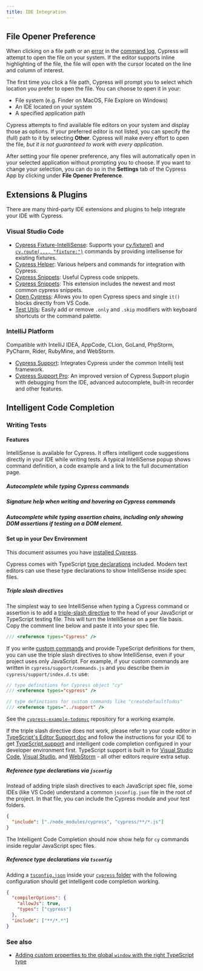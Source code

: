 ```yaml
---
title: IDE Integration
---
```


## File Opener Preference

When clicking on a file path or an [error](/guides/guides/debugging#Errors) in
the [command log](/guides/core-concepts/cypress-app#Command-Log), Cypress will
attempt to open the file on your system. If the editor supports inline
highlighting of the file, the file will open with the cursor located on the line
and column of interest.

<DocsImage src="/img/guides/cypress-app/v10/open-file-in-IDE.gif" alt="Open file in your IDE"></DocsImage>

The first time you click a file path, Cypress will prompt you to select which
location you prefer to open the file. You can choose to open it in your:

- File system (e.g. Finder on MacOS, File Explore on Windows)
- An IDE located on your system
- A specified application path

<Alert type="warning">

Cypress attempts to find available file editors on your system and display those
as options. If your preferred editor is not listed, you can specify the (full)
path to it by selecting **Other**. Cypress will make every effort to open the
file, _but it is not guaranteed to work with every application_.

</Alert>

After setting your file opener preference, any files will automatically open in
your selected application without prompting you to choose. If you want to change
your selection, you can do so in the **Settings** tab of the Cypress App by
clicking under **File Opener Preference**.

<DocsImage src="/img/guides/IDE-integration/file-opener-preference-settings-tab.png" alt="screenshot of Cypress App settings tab with file opener preference panel"></DocsImage>

## Extensions & Plugins

There are many third-party IDE extensions and plugins to help integrate your IDE
with Cypress.

### Visual Studio Code

- [Cypress Fixture-IntelliSense](https://marketplace.visualstudio.com/items?itemName=JosefBiehler.cypress-fixture-intellisense):
  Supports your [cy.fixture()](/api/commands/fixture) and
  [`cy.route(..., "fixture:")`](/api/commands/route) commands by providing
  intellisense for existing fixtures.
- [Cypress Helper](https://marketplace.visualstudio.com/items?itemName=Shelex.vscode-cy-helper):
  Various helpers and commands for integration with Cypress.
- [Cypress Snippets](https://marketplace.visualstudio.com/items?itemName=andrew-codes.cypress-snippets):
  Useful Cypress code snippets.
- [Cypress Snippets](https://marketplace.visualstudio.com/items?itemName=CliffSu.cypress-snippets):
  This extension includes the newest and most common cypress snippets.
- [Open Cypress](https://marketplace.visualstudio.com/items?itemName=tnrich.vscode-extension-open-cypress):
  Allows you to open Cypress specs and single `it()` blocks directly from VS
  Code.
- [Test Utils](https://marketplace.visualstudio.com/items?itemName=chrisbreiding.test-utils):
  Easily add or remove `.only` and `.skip` modifiers with keyboard shortcuts or
  the command palette.

### IntelliJ Platform

Compatible with IntelliJ IDEA, AppCode, CLion, GoLand, PhpStorm, PyCharm, Rider,
RubyMine, and WebStorm.

- [Cypress Support](https://plugins.jetbrains.com/plugin/13819-intellij-cypress):
  Integrates Cypress under the common Intellij test framework.
- [Cypress Support Pro](https://plugins.jetbrains.com/plugin/13987-cypress-pro):
  An improved version of Cypress Support plugin with debugging from the IDE,
  advanced autocomplete, built-in recorder and other features.

## Intelligent Code Completion

### Writing Tests

#### Features

IntelliSense is available for Cypress. It offers intelligent code suggestions
directly in your IDE while writing tests. A typical IntelliSense popup shows
command definition, a code example and a link to the full documentation page.

##### Autocomplete while typing Cypress commands

<DocsVideo src="/img/snippets/intellisense-cypress-assertion-matchers.mp4"></DocsVideo>

##### Signature help when writing and hovering on Cypress commands

<DocsVideo src="/img/snippets/intellisense-method-signature-examples.mp4"></DocsVideo>

##### Autocomplete while typing assertion chains, including only showing DOM assertions if testing on a DOM element.

<DocsVideo src="/img/snippets/intellisense-assertion-chainers.mp4"></DocsVideo>

#### Set up in your Dev Environment

This document assumes you have
[installed Cypress](/guides/getting-started/installing-cypress).

Cypress comes with TypeScript
[type declarations](https://github.com/cypress-io/cypress/tree/develop/cli/types)
included. Modern text editors can use these type declarations to show
IntelliSense inside spec files.

##### Triple slash directives

The simplest way to see IntelliSense when typing a Cypress command or assertion
is to add a
[triple-slash directive](http://www.typescriptlang.org/docs/handbook/triple-slash-directives.html)
to the head of your JavaScript or TypeScript testing file. This will turn the
IntelliSense on a per file basis. Copy the comment line below and paste it into
your spec file.

```js
/// <reference types="Cypress" />
```

<DocsVideo src="/img/snippets/intellisense-setup.mp4"></DocsVideo>

If you write [custom commands](/api/cypress-api/custom-commands) and provide
TypeScript definitions for them, you can use the triple slash directives to show
IntelliSense, even if your project uses only JavaScript. For example, if your
custom commands are written in `cypress/support/commands.js` and you describe
them in `cypress/support/index.d.ts` use:

```js
// type definitions for Cypress object "cy"
/// <reference types="cypress" />

// type definitions for custom commands like "createDefaultTodos"
/// <reference types="../support" />
```

See the
[`cypress-example-todomvc`](https://github.com/cypress-io/cypress-example-todomvc#cypress-intellisense)
repository for a working example.

If the triple slash directive does not work, please refer to your code editor in
[TypeScript's Editor Support doc](https://github.com/Microsoft/TypeScript/wiki/TypeScript-Editor-Support)
and follow the instructions for your IDE to get
[TypeScript support](/guides/tooling/typescript-support) and intelligent code
completion configured in your developer environment first. TypeScript support is
built in for [Visual Studio Code](https://code.visualstudio.com/),
[Visual Studio](https://www.visualstudio.com/), and
[WebStorm](https://www.jetbrains.com/webstorm/) - all other editors require
extra setup.

##### Reference type declarations via `jsconfig`

Instead of adding triple slash directives to each JavaScript spec file, some
IDEs (like VS Code) understand a common `jsconfig.json` file in the root of the
project. In that file, you can include the Cypress module and your test folders.

```json
{
  "include": ["./node_modules/cypress", "cypress/**/*.js"]
}
```

The Intelligent Code Completion should now show help for `cy` commands inside
regular JavaScript spec files.

##### Reference type declarations via `tsconfig`

Adding a
[`tsconfig.json`](http://www.typescriptlang.org/docs/handbook/tsconfig-json.html)
inside your
[`cypress` folder](/guides/core-concepts/writing-and-organizing-tests#Folder-Structure)
with the following configuration should get intelligent code completion working.

```json
{
  "compilerOptions": {
    "allowJs": true,
    "types": ["cypress"]
  },
  "include": ["**/*.*"]
}
```

### See also

- [Adding custom properties to the global `window` with the right TypeScript type](https://github.com/bahmutov/test-todomvc-using-app-actions#intellisense)
